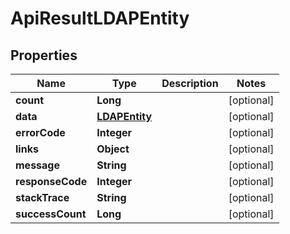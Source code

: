 
# ApiResultLDAPEntity

## Properties
Name | Type | Description | Notes
------------ | ------------- | ------------- | -------------
**count** | **Long** |  |  [optional]
**data** | [**LDAPEntity**](LDAPEntity.md) |  |  [optional]
**errorCode** | **Integer** |  |  [optional]
**links** | **Object** |  |  [optional]
**message** | **String** |  |  [optional]
**responseCode** | **Integer** |  |  [optional]
**stackTrace** | **String** |  |  [optional]
**successCount** | **Long** |  |  [optional]



